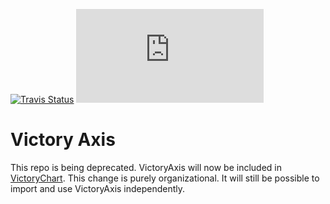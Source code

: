 [![Travis Status][trav_img]][trav_site]
![](https://badge-size.herokuapp.com/FormidableLabs/victory-axis/master/dist/victory-axis.min.js?compression=gzip)

Victory Axis
=============

This repo is being deprecated. VictoryAxis will now be included in [VictoryChart](https://github.com/formidablelabs/victory-chart). This change is purely organizational. It will still be possible to import and use VictoryAxis independently.


[trav_img]: https://api.travis-ci.org/FormidableLabs/victory-axis.svg
[trav_site]: https://travis-ci.org/FormidableLabs/victory-axis
